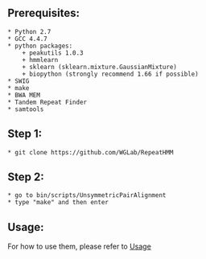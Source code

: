 
## Prerequisites:
	* Python 2.7
	* GCC 4.4.7
	* python packages:
		+ peakutils 1.0.3
		+ hmmlearn
		+ sklearn (sklearn.mixture.GaussianMixture)
		+ biopython (strongly recommend 1.66 if possible)
	* SWIG
	* make
	* BWA MEM
	* Tandem Repeat Finder
	* samtools 

## Step 1:
	* git clone https://github.com/WGLab/RepeatHMM

## Step 2:
	* go to bin/scripts/UnsymmetricPairAlignment
	* type "make" and then enter

## Usage:
 For how to use them, please refer to [Usage](https://github.com/WGLab/RepeatHMM/blob/master/docs/Usage.md)

